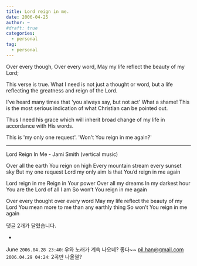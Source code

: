 ```yaml
---
title: Lord reign in me.
date: 2006-04-25
author: ~
#draft: true
categories:
  - personal
tag:
  - personal
---
```





Over every though,
Over every word,
May my life reflect the beauty of my Lord;

This verse is true. What I need is not just a thought or word, but a life reflecting the greatness and reign of the Lord.

I've heard many times that 'you always say, but not act' What a shame! This is the most serious indication of what Christian can be pointed out.

Thus I need his grace which will inherit broad change of my life in accordance with His words.

This is 'my only one request'.
'Won't You reign in me again?'

-----------

Lord Reign In Me - Jami Smith  (vertical music)

Over all the earth You reign on high
Every mountain stream every sunset sky
But my one request Lord my only aim
Is that You’d reign in me again

Lord reign in me
Reign in Your power
Over all my dreams
In my darkest hour
You are the Lord of all I am
So won’t You reign in me again

Over every thought over every word
May my life reflect the beauty of my Lord
You mean more to me than any earthly thing
So won’t You reign in me again


 댓글  2개가 달렸습니다.

- 
June `2006.04.28 23:40`: 
우와 노래가 계속 나오네? 좋다~~
pil.han@gmail.com `2006.04.29 04:24`: 
2곡만 나올껄?




